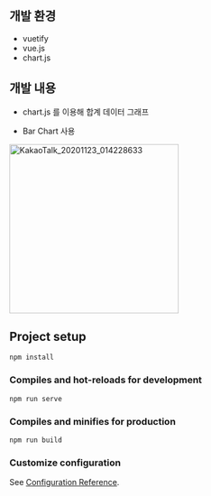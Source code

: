 

## 개발 환경
  - vuetify
  - vue.js
  - chart.js
  
 
## 개발 내용
  - chart.js 를 이용해 합계 데이터 그래프 

  - Bar Chart 사용

   <img width="300" alt="KakaoTalk_20201123_014228633" src="https://user-images.githubusercontent.com/66682208/99968479-84437300-2ddc-11eb-9a15-fd6ed4f27624.png">







## Project setup
```
npm install
```

### Compiles and hot-reloads for development
```
npm run serve
```

### Compiles and minifies for production
```
npm run build
```

### Customize configuration
See [Configuration Reference](https://cli.vuejs.org/config/).
